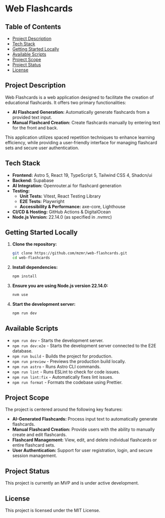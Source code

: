 # Web Flashcards

## Table of Contents
- [Project Description](#project-description)
- [Tech Stack](#tech-stack)
- [Getting Started Locally](#getting-started-locally)
- [Available Scripts](#available-scripts)
- [Project Scope](#project-scope)
- [Project Status](#project-status)
- [License](#license)

## Project Description
Web Flashcards is a web application designed to facilitate the creation of educational flashcards. It offers two primary functionalities:

- **AI Flashcard Generation:** Automatically generate flashcards from a provided text input.
- **Manual Flashcard Creation:** Create flashcards manually by entering text for the front and back.

This application utilizes spaced repetition techniques to enhance learning efficiency, while providing a user-friendly interface for managing flashcard sets and secure user authentication.

## Tech Stack
- **Frontend:** Astro 5, React 19, TypeScript 5, Tailwind CSS 4, Shadcn/ui
- **Backend:** Supabase
- **AI Integration:** Openrouter.ai for flashcard generation
- **Testing:** 
  - **Unit Tests:** Vitest, React Testing Library
  - **E2E Tests:** Playwright
  - **Accessibility & Performance:** axe-core, Lighthouse
- **CI/CD & Hosting:** GitHub Actions & DigitalOcean
- **Node.js Version:** 22.14.0 (as specified in .nvmrc)

## Getting Started Locally
1. **Clone the repository:**
   ```bash
   git clone https://github.com/mzmr/web-flashcards.git
   cd web-flashcards
   ```
2. **Install dependencies:**
   ```bash
   npm install
   ```
3. **Ensure you are using Node.js version 22.14.0:**
   ```bash
   nvm use
   ```
4. **Start the development server:**
   ```bash
   npm run dev
   ```

## Available Scripts
- `npm run dev` - Starts the development server.
- `npm run dev:e2e` - Starts the development server connected to the E2E database.
- `npm run build` - Builds the project for production.
- `npm run preview` - Previews the production build locally.
- `npm run astro` - Runs Astro CLI commands.
- `npm run lint` - Runs ESLint to check for code issues.
- `npm run lint:fix` - Automatically fixes lint issues.
- `npm run format` - Formats the codebase using Prettier.

## Project Scope
The project is centered around the following key features:

- **AI-Generated Flashcards:** Process input text to automatically generate flashcards.
- **Manual Flashcard Creation:** Provide users with the ability to manually create and edit flashcards.
- **Flashcard Management:** View, edit, and delete individual flashcards or entire flashcard sets.
- **User Authentication:** Support for user registration, login, and secure session management.

## Project Status
This project is currently an MVP and is under active development.

## License
This project is licensed under the MIT License. 

